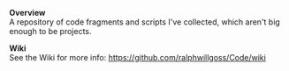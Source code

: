 **Overview**<br/>
A repository of code fragments and scripts I've collected, which aren't big enough to be projects.

**Wiki**<br/>
See the Wiki for more info:
https://github.com/ralphwillgoss/Code/wiki
